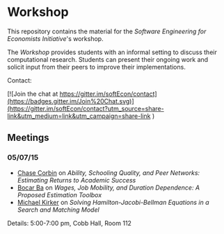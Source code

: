 # Workshop

This repository contains the material for the *Software Engineering for Economists Initiative*'s workshop.

The *Workshop* provides students with an informal setting to discuss their computational research. Students can present their ongoing work and solicit input from their peers to improve their implementations.

Contact:

[![Join the chat at https://gitter.im/softEcon/contact](https://badges.gitter.im/Join%20Chat.svg)](https://gitter.im/softEcon/contact?utm_source=share-link&utm_medium=link&utm_campaign=share-link
)

## Meetings

### 05/07/15

* [Chase Corbin](https://github.com/cocorbin) on *Ability, Schooling Quality, and Peer Networks: Estimating Returns to Academic Success*
* [Bocar Ba](https://github.com/bocarba) on *Wages, Job Mobility, and Duration Dependence: A Proposed Estimation Toolbox*
* [Michael Kirker](https://github.com/mkirker) on *Solving Hamilton-Jacobi-Bellman Equations in a Search and Matching Model*

Details: 5:00-7:00 pm, Cobb Hall, Room 112

